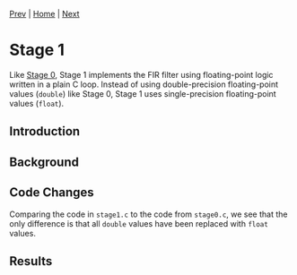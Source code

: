 
[Prev](../stage0/index.md) | [Home](../intro.md) | [Next](../stage2/index.md)

# Stage 1

Like [Stage 0](../stage0/index.md), Stage 1 implements the FIR filter using
floating-point logic written in a plain C loop. Instead of using double-precision floating-point values (`double`) like Stage 0, Stage 1 uses single-precision
floating-point values (`float`).

## Introduction

## Background

## Code Changes

Comparing the code in `stage1.c` to the code from `stage0.c`, we see that the only difference is that all `double` values have been replaced with `float` values.

## Results